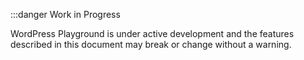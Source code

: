 :::danger Work in Progress

WordPress Playground is under active development and the features described in this document
may break or change without a warning.
